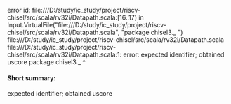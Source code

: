 error id: file:///D:/study/ic_study/project/riscv-chisel/src/scala/rv32i/Datapath.scala:[16..17) in Input.VirtualFile("file:///D:/study/ic_study/project/riscv-chisel/src/scala/rv32i/Datapath.scala", "package chisel3._
")
file:///D:/study/ic_study/project/riscv-chisel/src/scala/rv32i/Datapath.scala
file:///D:/study/ic_study/project/riscv-chisel/src/scala/rv32i/Datapath.scala:1: error: expected identifier; obtained uscore
package chisel3._
                ^
#### Short summary: 

expected identifier; obtained uscore